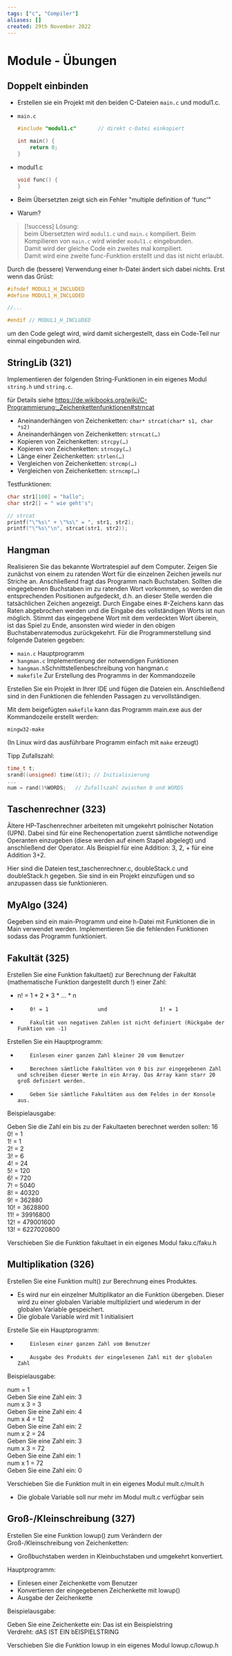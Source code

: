 ```yaml
---
tags: ["c", "Compiler"]
aliases: []
created: 29th November 2022
---
```


# Module - Übungen

## Doppelt einbinden

- Erstellen sie ein Projekt mit den beiden C-Dateien `main.c` und modul1.c.

- `main.c`

  ```c
  #include "modul1.c"		// direkt c-Datei einkopiert

  int main() {
      return 0;
  }
  ```

- modul1.c

  ```c
  void func() {
  }
  ```

- Beim Übersetzten zeigt sich ein Fehler "multiple definition of 'func'"

- Warum?

>[!success] Lösung:  
> beim Übersetzten wird `modul1.c` und `main.c` kompiliert. Beim Kompilieren von `main.c` wird wieder `modul1.c` eingebunden.  
> Damit wird der gleiche Code ein zweites mal kompiliert.  
> Damit wird eine zweite func-Funktion erstellt und das ist nicht erlaubt.

Durch die (bessere) Verwendung einer h-Datei ändert sich dabei nichts. Erst wenn das Grüst:

```c
#ifndef MODUL1_H_INCLUDED
#define MODUL1_H_INCLUDED

//...

#endif // MODUL1_H_INCLUDED
```

um den Code gelegt wird, wird damit sichergestellt, dass ein Code-Teil nur einmal eingebunden wird.

## StringLib (321)

Implementieren der folgenden String-Funktionen in ein eigenes Modul `string.h` und `string.c`.

für Details siehe <https://de.wikibooks.org/wiki/C-Programmierung:_Zeichenkettenfunktionen#strncat>

- Aneinanderhängen von Zeichenketten: `char* strcat(char* s1, char *s2)`
- Aneinanderhängen von Zeichenketten: `strncat(…)`
- Kopieren von Zeichenketten: `strcpy(…)`
- Kopieren von Zeichenketten: `strncpy(…)`
- Länge einer Zeichenketten: `strlen(…)`
- Vergleichen von Zeichenketten: `strcmp(…)`
- Vergleichen von Zeichenketten: `strncmp(…)`

Testfunktionen:

```c
char str1[100] = "hallo";
char str2[] = " wie geht's";

// strcat
printf("\"%s\" + \"%s\" = ", str1, str2);
printf("\"%s\"\n", strcat(str1, str2));
```

## Hangman

Realisieren Sie das bekannte Wortratespiel auf dem Computer. Zeigen Sie zunächst von einem zu ratenden Wort für die einzelnen Zeichen jeweils nur Striche an. Anschließend fragt das Programm nach Buchstaben. Sollten die eingegebenen Buchstaben im zu ratenden Wort vorkommen, so werden die entsprechenden Positionen aufgedeckt, d.h. an dieser Stelle werden die tatsächlichen Zeichen angezeigt. Durch Eingabe eines \#-Zeichens kann das Raten abgebrochen werden und die Eingabe des vollständigen Worts ist nun möglich. Stimmt das eingegebene Wort mit dem verdeckten Wort überein, ist das Spiel zu Ende, ansonsten wird wieder in den obigen Buchstabenratemodus zurückgekehrt. Für die Programmerstellung sind folgende Dateien gegeben:

 - `main.c` Hauptprogramm
 - `hangman.c` Implementierung der notwendigen Funktionen
 - `hangman.h`Schnittstellenbeschreibung von hangman.c
 - `makefile` Zur Erstellung des Programms in der Kommandozeile

Erstellen Sie ein Projekt in Ihrer IDE und fügen die Dateien ein. Anschließend sind in den Funktionen die fehlenden Passagen zu vervollständigen.

Mit dem beigefügten `makefile` kann das Programm main.exe aus der Kommandozeile erstellt werden:

```
mingw32-make
```

(In Linux wird das ausführbare Programm einfach mit `make` erzeugt)

Tipp Zufallszahl:

```c
time_t t;
srand((unsigned) time(&t));	// Initialisierung
...
num = rand()%WORDS;   // Zufallszahl zwischen 0 und WORDS
```

## Taschenrechner (323)

Ältere HP-Taschenrechner arbeiteten mit umgekehrt polnischer Notation (UPN). Dabei sind für eine Rechenopertation zuerst sämtliche notwendige Operanten einzugeben (diese werden auf einem Stapel abgelegt) und anschließend der Operator. Als Beispiel für eine Addition: 3, 2, + für eine Addition 3+2.

Hier sind die Dateien test_taschenrechner.c, doubleStack.c und doubleStack.h gegeben. Sie sind in ein Projekt einzufügen und so anzupassen dass sie funktionieren.

## MyAlgo (324)

Gegeben sind ein main-Programm und eine h-Datei mit Funktionen die in Main verwendet werden. Implementieren Sie die fehlenden Funktionen sodass das Programm funktioniert.

## Fakultät (325)

Erstellen Sie eine Funktion fakultaet() zur Berechnung der Fakultät (mathematische Funktion dargestellt durch !) einer Zahl:

- n! = 1 \* 2 \* 3 \* … \* n

-         0! = 1                und                 1! = 1
-         Fakultät von negativen Zahlen ist nicht definiert (Rückgabe der Funktion von -1)

Erstellen Sie ein Hauptprogramm:

-         Einlesen einer ganzen Zahl kleiner 20 vom Benutzer
-         Berechnen sämtliche Fakultäten von 0 bis zur eingegebenen Zahl und schreiben dieser Werte in ein Array. Das Array kann starr 20 groß definiert werden.
-         Geben Sie sämtliche Fakultäten aus dem Feldes in der Konsole aus.

Beispielausgabe:

Geben Sie die Zahl ein bis zu der Fakultaeten berechnet werden sollen: 16  
0! = 1  
1! = 1  
2! = 2  
3! = 6  
4! = 24  
5! = 120  
6! = 720  
7! = 5040  
8! = 40320  
9! = 362880  
10! = 3628800  
11! = 39916800  
12! = 479001600  
13! = 6227020800

Verschieben Sie die Funktion fakultaet in ein eigenes Modul faku.c/faku.h

## Multiplikation (326)

Erstellen Sie eine Funktion mult() zur Berechnung eines Produktes.

- Es wird nur ein einzelner Multiplikator an die Funktion übergeben. Dieser wird zu einer globalen Variable multipliziert und wiederum in der globalen Variable gespeichert.
- Die globale Variable wird mit 1 initialisiert

Erstelle Sie ein Hauptprogramm:

-         Einlesen einer ganzen Zahl vom Benutzer
-         Ausgabe des Produkts der eingelesenen Zahl mit der globalen Zahl

Beispielausgabe:

num = 1  
Geben Sie eine Zahl ein: 3  
num x 3 = 3  
Geben Sie eine Zahl ein: 4  
num x 4 = 12  
Geben Sie eine Zahl ein: 2  
num x 2 = 24  
Geben Sie eine Zahl ein: 3  
num x 3 = 72  
Geben Sie eine Zahl ein: 1  
num x 1 = 72  
Geben Sie eine Zahl ein: 0

Verschieben Sie die Funktion mult in ein eigenes Modul mult.c/mult.h

- Die globale Variable soll nur mehr im Modul mult.c verfügbar sein

## Groß-/Kleinschreibung (327)

Erstellen Sie eine Funktion lowup() zum Verändern der Groß-/Kleinschreibung von Zeichenketten:

- Großbuchstaben werden in Kleinbuchstaben und umgekehrt konvertiert.

Hauptprogramm:

- Einlesen einer Zeichenkette vom Benutzer
- Konvertieren der eingegebenen Zeichenkette mit lowup()
- Ausgabe der Zeichenkette

Beispielausgabe:

Geben Sie eine Zeichenkette ein: Das ist ein Beispielstring  
 Verdreht: dAS IST EIN bEISPIELSTRING

Verschieben Sie die Funktion lowup in ein eigenes Modul lowup.c/lowup.h
